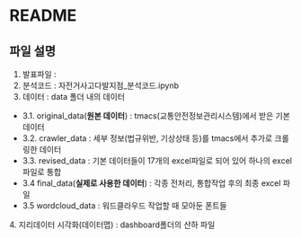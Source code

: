 # README

## 파일 설명
1. 발표파일 : 
2. 분석코드 : 자전거사고다발지점_분석코드.ipynb
3. 데이터 : data 폴더 내의 데이터
 - 3.1. original_data(**원본 데이터**) : tmacs(교통안전정보관리시스템)에서 받은 기본 데이터
 - 3.2. crawler_data : 세부 정보(법규위반, 기상상태 등)를 tmacs에서 추가로 크롤링한 데이터
 - 3.3. revised_data : 기본 데이터들이 17개의 excel파일로 되어 있어 하나의 excel 파일로 통합
 - 3.4  final_data(**실제로 사용한 데이터**) : 각종 전처리, 통합작업 후의 최종 excel 파일
 - 3.5  wordcloud_data : 워드클라우드 작업할 때 모아둔 폰트들

<p></p>
4. 지리데이터 시각화(데이터맵) : dashboard폴더의 산하 파일

 
 
